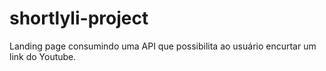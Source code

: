 # shortlyli-project
Landing page consumindo uma API que possibilita ao usuário encurtar um link do Youtube.
